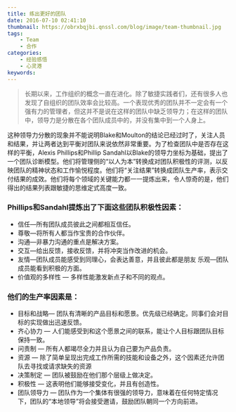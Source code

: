 ```yaml
---
title: 练出更好的团队
date: 2016-07-10 02:41:10
thumbnail: https://obrxbqjbi.qnssl.com/blog/image/team-thumbnail.jpg
tags:
	- Team
	- 合作
categories:
	- 经验感悟
	- 心灵港
keywords:
---
```

> 长期以来，工作组织的概念一直在进化。除了敏捷实践者们，还有很多人也发现了自组织的团队效率会比较高。一个表现优秀的团队并不一定会有一个强有力的管理者，但这并不是说在这样的团队中缺乏领导力；在这样的团队中，领导力是分散在各个团队成员中的，并没有集中到一个人身上。

这种领导力分散的现象并不能说明Blake和Moulton的结论已经过时了，关注人员和结果，并让两者达到平衡对团队来说依然非常重要。为了检查团队中是否存在这样的平衡，Alexis Phillips和Phillip Sandahl以Blake的领导力坐标为基础，提出了一个团队诊断模型。他们将管理侧的“以人为本”转换成对团队积极性的评测，以反映团队的精神状态和工作愉悦程度。他们将“关注结果”转换成团队生产率，表示交付结果的成效。他们将每个领域的关键能力都一一提炼出来，令人惊奇的是，他们得出的结果列表跟敏捷的思维定式高度一致。

### Phillips和Sandahl提炼出了下面这些团队积极性因素：

- 信任—所有团队成员彼此之间都相互信任。
- 尊敬—将所有人都当作宝贵的合作伙伴。
- 沟通—非暴力沟通的重点是解决方案。
- 交互—给出反馈，接收反馈，并将冲突当作改进的机会。
- 友情—团队成员能感受到同理心，会表达善意，并且彼此都是朋友
乐观—团队成员能看到积极的方面。
- 价值观的多样性 — 多样性能激发新点子和不同的观点。

### 他们的生产率因素是：

- 目标和战略— 团队有清晰的产品目标和愿景。优先级已经确定。同事们会对目标的实现做出迅速反馈。
- 齐心协力 — 人们能感受到和这个愿景之间的联系，能让个人目标跟团队目标保持一致。
- 问责制 — 所有人都竭尽全力并且认为自己要为产品负责。
- 资源 — 除了简单呈现出完成工作所需的技能和设备之外，这个因素还允许团队去寻找或请求缺失的资源
- 决策制定 — 团队被鼓励在他们那个层级上做决定。
- 积极性 — 这表明他们能够接受变化，并且有创造性。
- 团队领导力 — 团队作为一个集体有很强的领导力，意味着在任何特定情况下，团队的“本地领导”将会接受邀请，鼓励团队朝同一个方向前进。